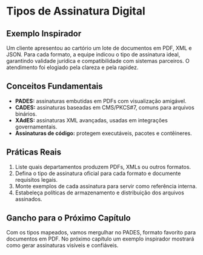 # Tipos de Assinatura Digital

## Exemplo Inspirador

Um cliente apresentou ao cartório um lote de documentos em PDF, XML e JSON. Para cada formato, a equipe indicou o tipo de assinatura ideal, garantindo validade jurídica e compatibilidade com sistemas parceiros. O atendimento foi elogiado pela clareza e pela rapidez.

## Conceitos Fundamentais

- **PADES:** assinaturas embutidas em PDFs com visualização amigável.
- **CADES:** assinaturas baseadas em CMS/PKCS#7, comuns para arquivos binários.
- **XAdES:** assinaturas XML avançadas, usadas em integrações governamentais.
- **Assinaturas de código:** protegem executáveis, pacotes e contêineres.

## Práticas Reais

1. Liste quais departamentos produzem PDFs, XMLs ou outros formatos.
2. Defina o tipo de assinatura oficial para cada formato e documente requisitos legais.
3. Monte exemplos de cada assinatura para servir como referência interna.
4. Estabeleça políticas de armazenamento e distribuição dos arquivos assinados.

## Gancho para o Próximo Capítulo

Com os tipos mapeados, vamos mergulhar no PADES, formato favorito para documentos em PDF. No próximo capítulo um exemplo inspirador mostrará como gerar assinaturas visíveis e confiáveis.
